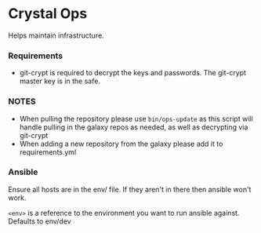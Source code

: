 # Crystal Ops

Helps maintain infrastructure.

### Requirements

* git-crypt is required to decrypt the keys and passwords. The git-crypt master key is in the safe.

### NOTES

* When pulling the repository please use ```bin/ops-update``` as this script will handle pulling in the galaxy repos
  as needed, as well as decrypting via git-crypt
* When adding a new repository from the galaxy please add it to requirements.yml

### Ansible

Ensure all hosts are in the env/<env> file. If they aren't in there then ansible won't work.

`<env>` is a reference to the environment you want to run ansible against. Defaults to env/dev
